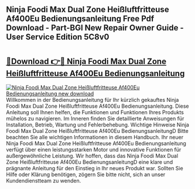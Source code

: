 ## Ninja Foodi Max Dual Zone Heißluftfritteuse Af400Eu Bedienungsanleitung Free Pdf Download - Part-BGI New Repair Owner Guide - User Service Edition 5C8v0

# <h2><a href="http://df2ivr.blite.top/?on=Ninja+Foodi+Max+Dual+Zone+Hei%c3%9fluftfritteuse+Af400Eu+Bedienungsanleitung">🔗Download 👉🔴 Ninja Foodi Max Dual Zone Heißluftfritteuse Af400Eu Bedienungsanleitung</a></h2>

[![Ninja Foodi Max Dual Zone Heißluftfritteuse Af400Eu Bedienungsanleitung new download](https://i.imgur.com/lujVjoI.png)](http://df2ivr.blite.top/?on=Ninja+Foodi+Max+Dual+Zone+Hei%c3%9fluftfritteuse+Af400Eu+Bedienungsanleitung)
Willkommen in der Bedienungsanleitung für Ihr kürzlich gekauftes Ninja Foodi Max Dual Zone Heißluftfritteuse Af400Eu Bedienungsanleitung. Diese Anleitung soll Ihnen helfen, die Funktionen und Funktionen Ihres Produkts mühelos zu navigieren. Im Inneren finden Sie detaillierte Anweisungen für Installation, Betrieb, Wartung und Fehlerbehebung. Wichtige Hinweise Ninja Foodi Max Dual Zone Heißluftfritteuse Af400Eu BedienungsanleitungD Bitte beachten Sie alle wichtigen Informationen in diesem Handbuch. Ihr neuer Ninja Foodi Max Dual Zone Heißluftfritteuse Af400Eu Bedienungsanleitung verfügt über einen leistungsstarken Motor und innovative Funktionen für außergewöhnliche Leistung. Wir hoffen, dass das Ninja Foodi Max Dual Zone Heißluftfritteuse Af400Eu BedienungsanleitungD eine klare und prägnante Anleitung für den Einstieg in Ihr neues Produkt war. Sollten Sie Hilfe oder Klärung benötigen, zögern Sie bitte nicht, sich an unser Kundendienstteam zu wenden.
